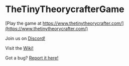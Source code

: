 # TheTinyTheorycrafterGame

[Play the game at https://www.thetinytheorycrafter.com/](https://www.thetinytheorycrafter.com/)

Join us on [Discord!](https://discord.gg/jVuYK7C)

Visit the [Wiki!](https://github.com/Polatrite/TheTinyTheorycrafterGame/wiki)

Got a bug? [Report it here!](https://github.com/Polatrite/TheTinyTheorycrafterGame/issues)
